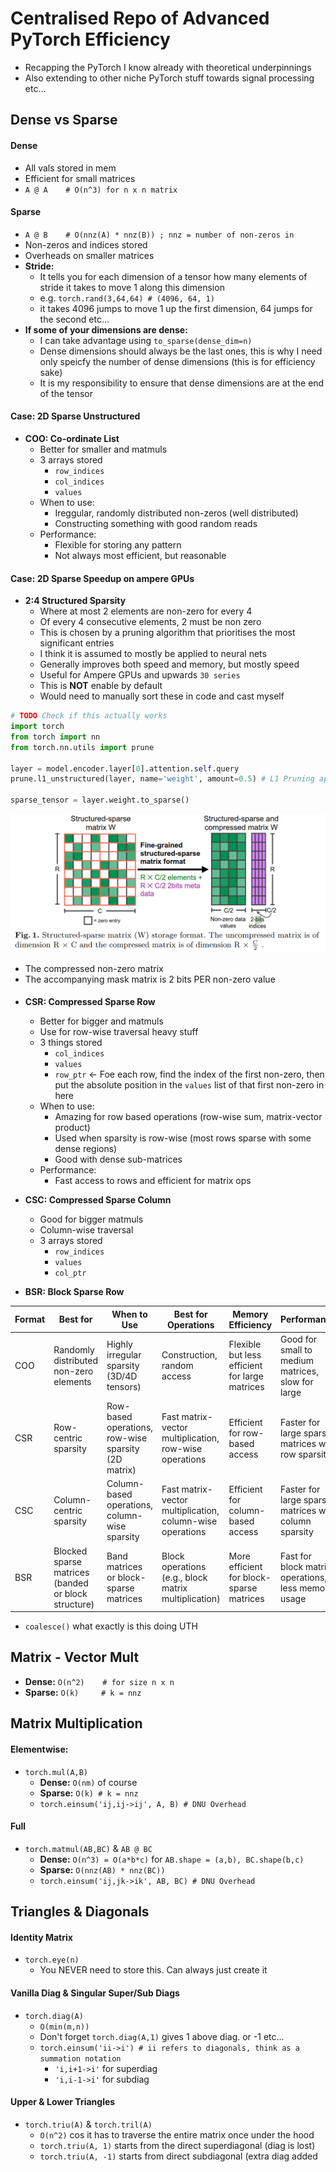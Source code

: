 # Centralised Repo of Advanced PyTorch Efficiency
- Recapping the PyTorch I know already with theoretical underpinnings
- Also extending to other niche PyTorch stuff towards signal processing etc...

## Dense vs Sparse
#### Dense
- All vals stored in mem
- Efficient for small matrices
- `A @ A    # O(n^3) for n x n matrix` 

#### Sparse
- `A @ B    # O(nnz(A) * nnz(B)) ; nnz = number of non-zeros in`
- Non-zeros and indices stored
- Overheads on smaller matrices
- **Stride:**
    * It tells you for each dimension of a tensor how many elements of stride it takes to move 1 along this dimension
    * e.g. `torch.rand(3,64,64) # (4096, 64, 1)`
    * it takes 4096 jumps to move 1 up the first dimension, 64 jumps for the second etc...
- **If some of your dimensions are dense:**
    * I can take advantage using `to_sparse(dense_dim=n)`
    * Dense dimensions should always be the last ones, this is why I need only speicfy the number of dense dimensions (this is for efficiency sake)
    * It is my responsibility to ensure that dense dimensions are at the end of the tensor

#### Case: 2D Sparse Unstructured
- **COO: Co-ordinate List**
    * Better for smaller and matmuls
    * 3 arrays stored
        + `row_indices`
        + `col_indices`
        + `values`
    * When to use:
        + Ireggular, randomly distributed non-zeros (well distributed)
        + Constructing something with good random reads
    * Performance:
        + Flexible for storing any pattern
        + Not always most efficient, but reasonable

#### Case: 2D Sparse Speedup on ampere GPUs
- **2:4 Structured Sparsity**
    * Where at most 2 elements are non-zero for every 4
    * Of every 4 consecutive elements, 2 must be non zero
    * This is chosen by a pruning algorithm that prioritises the most significant entries
    * I think it is assumed to mostly be applied to neural nets
    * Generally improves both speed and memory, but mostly speed
    * Useful for Ampere GPUs and upwards `30 series`
    * This is **NOT** enable by default
    * Would need to manually sort these in code and cast myself
```python
# TODO Check if this actually works
import torch
from torch import nn
from torch.nn.utils import prune

layer = model.encoder.layer[0].attention.self.query
prune.l1_unstructured(layer, name='weight', amount=0.5) # L1 Pruning applied

sparse_tensor = layer.weight.to_sparse()
```
![2-4_sparsity](0001-internals_efficiency/figs/2-4_sparse.png)
- The compressed non-zero matrix
- The accompanying mask matrix is 2 bits PER non-zero value

#### 
- **CSR: Compressed Sparse Row**
    * Better for bigger and matmuls
    * Use for row-wise traversal heavy stuff
    * 3 things stored
        + `col_indices`
        + `values`
        + `row_ptr` <- Foe each row, find the index of the first non-zero, then put the absolute position in the `values` list of that first non-zero in here
    * When to use:
        + Amazing for row based operations (row-wise sum, matrix-vector product)
        + Used when sparsity is row-wise (most rows sparse with some dense regions)
        + Good with dense sub-matrices
    * Performance:
        + Fast access to rows and efficient for matrix ops


- **CSC: Compressed Sparse Column**
    * Good for bigger matmuls
    * Column-wise traversal
    * 3 arrays stored
        + `row_indices`
        + `values`
        + `col_ptr`
- **BSR: Block Sparse Row**




| **Format** | **Best for** | **When to Use** | **Best for Operations** | **Memory Efficiency** | **Performance** |
| -------- | -------- | -------- | -------- | -------- | -------- |
| COO | Randomly distributed non-zero elements | Highly irregular sparsity (3D/4D tensors) | Construction, random access | Flexible but less efficient for large matrices | Good for small to medium matrices, slow for large |
| CSR | Row-centric sparsity | Row-based operations, row-wise sparsity (2D matrix) | Fast matrix-vector multiplication, row-wise operations | Efficient for row-based access | Faster for large sparse matrices with row sparsity |
| CSC | Column-centric sparsity | Column-based operations, column-wise sparsity | Fast matrix-vector multiplication, column-wise operations | Efficient for column-based access | Faster for large sparse matrices with column sparsity |
| BSR | Blocked sparse matrices (banded or block structure) | Band matrices or block-sparse matrices | Block operations (e.g., block matrix multiplication) | More efficient for block-sparse matrices | Fast for block matrix operations, less memory usage |




- `coalesce()` what exactly is this doing UTH

## Matrix - Vector Mult
- **Dense:** `O(n^2)    # for size n x n`
- **Sparse:** `O(k)     # k = nnz`

## Matrix Multiplication
#### Elementwise:
- `torch.mul(A,B)` 
    * **Dense:** `O(nm)` of course
    * **Sparse:** `O(k) # k = nnz`
    * `torch.einsum('ij,ij->ij', A, B) # DNU Overhead`

#### Full
- `torch.matmul(AB,BC)` & `AB @ BC`
    * **Dense:** `O(n^3) = O(a*b*c)` for `AB.shape = (a,b), BC.shape(b,c)`
    * **Sparse:** `O(nnz(AB) * nnz(BC))`
    * `torch.einsum('ij,jk->ik', AB, BC) # DNU Overhead`


## Triangles & Diagonals
#### Identity Matrix
- `torch.eye(n)`
    * You NEVER need to store this. Can always just create it
#### Vanilla Diag & Singular Super/Sub Diags
- `torch.diag(A)`
    * `O(min(m,n))`
    * Don't forget `torch.diag(A,1)` gives 1 above diag. or -1 etc...
    * `torch.einsum('ii->i') # ii refers to diagonals, think as a summation notation`
        + `'i,i+1->i'` for superdiag
        + `'i,i-1->i'` for subdiag

#### Upper & Lower Triangles
- `torch.triu(A)` & `torch.tril(A)`
    * `O(n^2)` cos it has to traverse the entire matrix once under the hood
    * `torch.triu(A, 1)` starts from the direct superdiagonal (diag is lost)
    * `torch.triu(A, -1)` starts from direct subdiagonal (extra diag added
